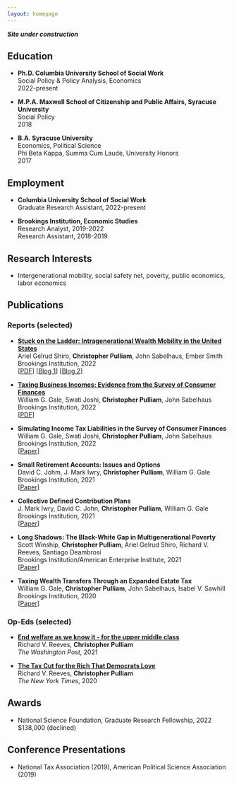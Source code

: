 ```yaml
---
layout: homepage
---
```

***Site under construction***

## Education

- **Ph.D. Columbia University School of Social Work**
  <br>
  Social Policy & Policy Analysis, Economics
  <br>
  2022-present
  
- **M.P.A. Maxwell School of Citizenship and Public Affairs, Syracuse University**
  <br>
  Social Policy
  <br>
  2018
  
- **B.A. Syracuse University**
  <br>
  Economics, Political Science
  <br>
  Phi Beta Kappa, Summa Cum Laude, University Honors
  <br>
  2017

## Employment
- **Columbia University School of Social Work**
  <br>
  Graduate Research Assistant, 2022-present

- **Brookings Institution, Economic Studies**
  <br>
  Research Analyst, 2019-2022
  <br> 
  Research Assistant, 2018-2019

## Research Interests
- Intergenerational mobility, social safety net, poverty, public economics, labor economics

## Publications

### Reports (selected)

- **[Stuck on the Ladder: Intragenerational Wealth Mobility in the United States](https://www.brookings.edu/research/stuck-on-the-ladder-intragenerational-wealth-mobility-in-the-united-states/)**
  <br>
  Ariel Gelrud Shiro, **Christopher Pulliam**, John Sabelhaus, Ember Smith
  <br>
  Brookings Institution, 2022
  <br>
  [[PDF](https://www.brookings.edu/wp-content/uploads/2022/06/2022_FMCI_IntragenerationalWealthMobility_FINAL.pdf)] [[Blog 1](https://www.brookings.edu/blog/up-front/2022/06/29/the-black-white-gap-in-wealth-mobility-and-what-to-do-about-it/)] [[Blog 2](https://www.brookings.edu/blog/up-front/2022/06/29/stuck-on-the-ladder-wealth-mobility-is-low-and-decreases-with-age/)] 

- **[Taxing Business Incomes: Evidence from the Survey of Consumer Finances](https://www.brookings.edu/research/taxing-business-incomes-evidence-from-the-survey-of-consumer-finances/)**
  <br>
  William G. Gale, Swati Joshi, **Christopher Pulliam**, John Sabelhaus
  <br>
  Brookings Institution, 2022
  <br>
  [[PDF](https://www.brookings.edu/wp-content/uploads/2022/01/20220223_TPC_TaxingBusinessIncome_Report_Final.pdf)] 

- **Simulating Income Tax Liabilities in the Survey of Consumer Finances**
  <br>
  William G. Gale, Swati Joshi, **Christopher Pulliam**, John Sabelhaus
  <br>
  Brookings Institution, 2022
  <br>
  [[Paper](https://www.brookings.edu/research/simulating-income-tax-liabilities-in-the-survey-of-consumer-finances/)]
  
- **Small Retirement Accounts: Issues and Options**
  <br>
  David C. Johm, J. Mark Iwry, **Christopher Pulliam**, William G. Gale
  <br>
  Brookings Institution, 2021
  <br>
  [[Paper](https://www.brookings.edu/research/small-retirement-accounts-issues-and-options/)]
  
- **Collective Defined Contribution Plans**
  <br>
  J. Mark Iwry, David C. John, **Christopher Pulliam**, William G. Gale
  <br>
  Brookings Institution, 2021
  <br>
  [[Paper](https://www.brookings.edu/research/collective-defined-contribution-plans/)]
  
- **Long Shadows: The Black-White Gap in Multigenerational Poverty**
  <br>
  Scott Winship, **Christopher Pulliam**, Ariel Gelrud Shiro, Richard V. Reeves, Santiago Deambrosi
  <br>
  Brookings Institution/American Enterprise Institute, 2021
  <br>
  [[Paper](https://www.brookings.edu/research/long-shadows-the-black-white-gap-in-multigenerational-poverty/)]
  
- **Taxing Wealth Transfers Through an Expanded Estate Tax**
  <br>
  William G. Gale, **Christopher Pulliam**, John Sabelhaus, Isabel V. Sawhill
  <br>
  Brookings Institution, 2020
  <br>
  [[Paper](https://www.brookings.edu/research/taxing-wealth-transfers-through-an-expanded-estate-tax/)]
  

### Op-Eds (selected)

- **[End welfare as we know it - for the upper middle class](https://www.washingtonpost.com/opinions/2021/04/22/end-welfare-we-know-it-upper-middle-class/)**
  <br>
  Richard V. Reeves, **Christopher Pulliam**
  <br>
  *The Washington Post*, 2021
  
- **[The Tax Cut for the Rich That Democrats Love](https://www.nytimes.com/2020/09/07/opinion/salt-tax-deduction-cut.html)**
  <br>
  Richard V. Reeves, **Christopher Pulliam**
  <br>
  _The New York Times_, 2020
  
## Awards
- National Science Foundation, Graduate Research Fellowship, 2022
  <br>
  $138,000 (declined)
  
## Conference Presentations
- National Tax Association (2019), American Political Science Association (2019)
